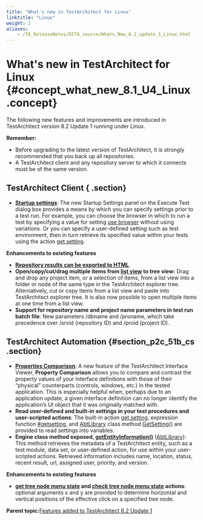 ```yaml
--- 
title: "What's new in TestArchitect for Linux"
linktitle: "Linux"
weight: 2
aliases: 
    - /TA_ReleaseNotes/DITA_source/Whats_New_8.2_update_1_Linux.html
---
```

# What's new in TestArchitect for Linux {#concept_what_new_8.1_U4_Linux .concept}

The following new features and improvements are introduced in TestArchitect version 8.2 Update 1 running under Linux.

**Remember:**

-   Before upgrading to the latest version of TestArchitect, it is strongly recommended that you back up all repositories.
-   A TestArchitect client and any repository server to which it connects must be of the same version.

## TestArchitect Client { .section}

-   **[Startup settings](../../TA_Automation/Topics/aut_startup_settings.html)**: The new Startup Settings panel on the Execute Test dialog box provides a means by which you can specify settings prior to a test run. For example, you can choose the browser in which to run a test by specifying a value for setting [use browser](../../TA_Automation/Topics/bis_use_browser.html) without using variations. Or you can specify a user-defined setting such as test environment, then in turn retrieve its specified value within your tests using the action [get setting](../../TA_Automation/Topics/bia_get_setting.html).

**Enhancements to existing features**

-   **[Repository results can be exported to HTML](../../TA_Help/Topics/ug_test_results_export_repository_results_HTML.html)**.
-   **Open/copy/cut/drag multiple items from [list view](../../TA_Help/Topics/Projects_and_tests_list_view.html) to tree view:** Drag and drop any project item, or a selection of items, from a list view into a folder or node of the same type in the TestArchitect explorer tree. Alternatively, cut or copy items from a list view and paste into TestArchitect explorer tree. It is also now possible to open multiple items at one time from a list view.
-   **Support for repository name and project name parameters in test run batch file**: New parameters /dbname and /proname, which take precedence over /srvid \(repository ID\) and /proid \(project ID\).

## TestArchitect Automation {#section_p2c_51b_cs .section}

-   **[Properties Comparison](../../TA_Help/Topics/ug_Inteface_properties_comparison_panel.html)**: A new feature of the TestArchitect Interface Viewer, **Property Comparison** allows you to compare and contrast the property values of your interface definitions with those of their “physical” counterparts \(controls, windows, etc.\) in the tested application. This is especially helpful when, perhaps due to an application update, a given interface definition can no longer identify the application’s UI object that it was originally matched with.
-   **Read user-defined and built-in settings in your test procedures and user-scripted actions**: The built-in action [get setting](../../TA_Automation/Topics/bia_get_setting.html), expression function [\#getsetting](../../TA_Automation/Topics/Expressions_functions_getsetting.html), and [AbtLibrary](../../TA_Automation/Topics/abtf_Engine_classes.html) class method [GetSetting\(\)](../../TA_Automation/Topics/abtf_GetSetting.html) are provided to read settings into variables.
-   **Engine class method exposed, [getEntityInformation\(\)](../../TA_Automation/Topics/abtf_getEntityInformation.html)** \([AbtLibrary](../../TA_Automation/Topics/abtf_Engine_classes.html)\): This method retrieves the metadata of a TestArchitect entity, such as a test module, data set, or user-defined action, for use within your user-scripted actions. Retrieved information includes name, location, status, recent result, url, assigned user, priority, and version.

**Enhancements to existing features**

-   **[get tree node menu state](../../TA_Automation/Topics/bia_get_tree_node_menu_state.html) and [check tree node menu state](../../TA_Automation/Topics/bia_check_tree_node_menu_state.html) actions**: optional arguments x and y are provided to determine horizontal and vertical positions of the effective click on a specified tree node.

**Parent topic:**[Features added to TestArchitect 8.2 Update 1](../../TA_ReleaseNotes/DITA_source/Whats_New_8.2_update_1.html)

